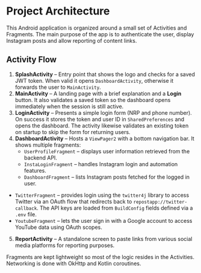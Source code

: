 # Project Architecture

This Android application is organized around a small set of Activities and Fragments.
The main purpose of the app is to authenticate the user, display Instagram posts
and allow reporting of content links.

## Activity Flow

1. **SplashActivity** – Entry point that shows the logo and checks for a saved
   JWT token. When valid it opens `DashboardActivity`, otherwise it forwards the
   user to `MainActivity`.
2. **MainActivity** – A landing page with a brief explanation and a **Login**
   button. It also validates a saved token so the dashboard opens immediately
   when the session is still active.
3. **LoginActivity** – Presents a simple login form (NRP and phone number).
   On success it stores the token and user ID in `SharedPreferences` and opens
   the dashboard. The activity likewise validates an existing token on startup
   to skip the form for returning users.
4. **DashboardActivity** – Hosts a `ViewPager2` with a bottom navigation bar.
   It shows multiple fragments:
   - `UserProfileFragment` – displays user information retrieved from the
     backend API.
   - `InstaLoginFragment` – handles Instagram login and automation features.
   - `DashboardFragment` – lists Instagram posts fetched for the logged in user.
  - `TwitterFragment` – provides login using the `twitter4j` library to access
    Twitter via an OAuth flow that redirects back to `repostapp://twitter-callback`. The API keys are loaded from
    `BuildConfig` fields defined via a `.env` file.
  - `YoutubeFragment` – lets the user sign in with a Google account to access
    YouTube data using OAuth scopes.
5. **ReportActivity** – A standalone screen to paste links from various social
   media platforms for reporting purposes.

Fragments are kept lightweight so most of the logic resides in the Activities.
Networking is done with OkHttp and Kotlin coroutines.

